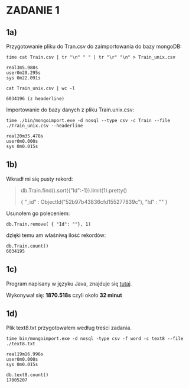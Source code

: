 # ZADANIE 1 #
## **1a)**  ##

Przygotowanie pliku do Tran.csv do zaimportowania do bazy mongoDB:

    time cat Train.csv | tr "\n" " " | tr "\r" "\n" > Train_unix.csv
    
    real3m5.988s
    user0m20.295s
    sys 0m22.091s

    cat Train_unix.csv | wc -l
    
    6034196 (z headerline)

Importowanie do bazy danych z pliku Train.unix.csv:

    time ./bin/mongoimport.exe -d nosql --type csv -c Train --file ./Train_unix.csv --headerline
    
    real20m35.478s
    user0m0.000s
    sys 0m0.015s

## **1b)** ##

Wkradł mi się pusty rekord:

> db.Train.find().sort({"Id":-1}).limit(1).pretty()
> 
> { "_id" : ObjectId("52b97b43836cfd155277839c"), "Id" : "" }

Usunołem go poleceniem:

    db.Train.remove( { "Id": ""}, 1)

dzięki temu am właśniwą ilość rekordów:

    db.Train.count()
    6034195

## **1c)** ##

Program napisany w języku Java, znajduje się [tutaj]("/docs/progaszewski/NoSql.java").

Wykonywał się: **1870.518s** czyli około **32 minut**

## **1d)** ##
Plik text8.txt przygotowałem według treści zadania.

    time bin/mongoimport.exe -d nosql -type csv -f word -c text8 --file ./text8.txt
    
    real19m16.996s
    user0m0.000s
    sys 0m0.015s

    db.text8.count()
    17005207
